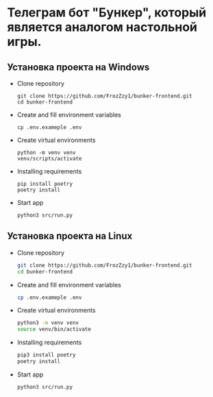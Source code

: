 # Телеграм бот "Бункер", который является аналогом настольной игры.

## Установка проекта на Windows

- Clone repository
    ```console
    git clone https://github.com/FrozZzy1/bunker-frontend.git
    cd bunker-frontend
    ```

- Create and fill environment variables
    ```console
    cp .env.exameple .env
    ```

- Create virtual environments
    ```console
    python -m venv venv
    venv/scripts/activate
    ```

- Installing requirements
    ```console
    pip install poetry
    poetry install
    ```

- Start app
    ```console
    python3 src/run.py
    ```

## Установка проекта на Linux

- Clone repository
    ```bash
    git clone https://github.com/FrozZzy1/bunker-frontend.git
    cd bunker-frontend
    ```

- Create and fill environment variables
    ```bash
    cp .env.exameple .env
    ```

- Create virtual environments
    ```bash
    python3 -m venv venv
    source venv/bin/activate
    ```

- Installing requirements
    ```bash
    pip3 install poetry
    poetry install
    ```

- Start app
    ```bash
    python3 src/run.py
    ```
